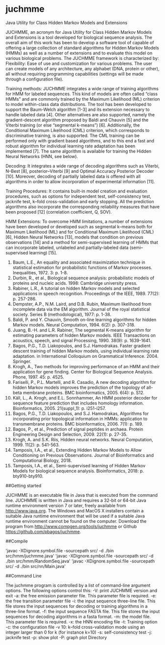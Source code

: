 # juchmme
Java Utility for Class Hidden Markov Models and Extensions

JUCHMME, an acronym for Java Utility for Class Hidden Markov Models and Extensions is a tool developed for biological sequence analysis.
The overall aim of this work has been to develop a software tool of capable of offering a large collection of standard algorithms for Hidden Markov Models (HMMs) as well as a number of extensions and to evaluate this model on various biological problems. The JUCHMME framework is characterized by:
Flexibility: Ease of use and customization for various problems. The user can create models of any architecture, any alphabet (DNA, protein or other), all without requiring programming capabilities (settings will be made through a configuration file).

Training methods: JUCHMME integrates a wide range of training algorithms for HMM for labeled sequences. This kind of models are often called “class HMMs” and are commonly trained by the Maximum Likelihood (ML) criterion to model within-class data distributions. The tool has been developed to support the Baum-Welch algorithm [1-3] and its extension necessary to handle labeled data [4]. Other alternatives are also supported, namely the gradient-descent algorithm proposed by Baldi and Chauvin [5] and the Viterbi training (or else “segmental k-means”) [6]. Additionally, the Conditional Maximum Likelihood (CML) criterion, which corresponds to discriminative training, is also supported. The CML training can be performed only with gradient based algorithms, and to this end a fast and robust algorithm for individual learning rate adaptation has been implemented [7]. The same algorithm is available for training the Hidden Neural Networks (HNN, see below).

Decoding: It integrates a wide range of decoding algorithms such as Viterbi, N–Best [8], posterior–Viterbi [9] and Optimal Accuracy Posterior Decoder [10]. Moreover, decoding of partially labeled data is offered with all algorithms in order to allow incorporation of experimental information [11].

Training Procedures: It contains built-in model creation and evaluation procedures, such as options for independent test, self-consistency test, jacknife test, k–fold cross-validation and early stopping. All the prediction algorithms also incorporate the corresponding reliability measures that have been proposed [12] (correlation coefficient, Q, SOV).

HMM Extensions: To overcome HMM limitations, a number of extensions have been developed or developed such as segmental k–means both for Maximum Likelihood (ML) and for Conditional Maximum Likelihood (CML) [6], Hidden Neural Networks [13], models that condition on previous observations [14] and a method for semi-supervised learning of HMMs that can incorporate labeled, unlabeled and partially-labeled data (semi–supervised learning) [15].

1.	Baum, L.E., An equality and associated maximization technique in statistical estimation for probabilistic functions of Markov processes. Inequalities, 1972. 3: p. 1-8.
2.	Durbin, R., et al., Biological sequence analysis: probabilistic models of proteins and nucleic acids. 1998: Cambridge university press.
3.	Rabiner, L.R., A tutorial on hidden Markov models and selected applications in speech recognition. Proceedings of the IEEE, 1989. 77(2): p. 257-286.
4.	Dempster, A.P., N.M. Laird, and D.B. Rubin, Maximum likelihood from incomplete data via the EM algorithm. Journal of the royal statistical society. Series B (methodological), 1977: p. 1-38.
5.	Baldi, P. and Y. Chauvin, Smooth on-line learning algorithms for hidden Markov models. Neural Computation, 1994. 6(2): p. 307-318.
6.	Juang, B.-H. and L.R. Rabiner, The segmental K-means algorithm for estimating parameters of hidden Markov models. IEEE Transactions on acoustics, speech, and signal Processing, 1990. 38(9): p. 1639-1641.
7.	Bagos, P.G., T.D. Liakopoulos, and S.J. Hamodrakas. Faster gradient descent training of hidden Markov models, using individual learning rate adaptation. in International Colloquium on Grammatical Inference. 2004. Springer.
8.	Krogh, A., Two methods for improving performance of an HMM and their application for gene finding. Center for Biological Sequence Analysis. Phone, 1997. 45: p. 4525.
9.	Fariselli, P., P.L. Martelli, and R. Casadio, A new decoding algorithm for hidden Markov models improves the prediction of the topology of all-beta membrane proteins. BMC bioinformatics, 2005. 6(4): p. S12.
10.	Käll, L., A. Krogh, and E.L. Sonnhammer, An HMM posterior decoder for sequence feature prediction that includes homology information. Bioinformatics, 2005. 21(suppl_1): p. i251-i257.
11.	Bagos, P.G., T.D. Liakopoulos, and S.J. Hamodrakas, Algorithms for incorporating prior topological information in HMMs: application to transmembrane proteins. BMC bioinformatics, 2006. 7(1): p. 189.
12.	Bagos, P., et al., Prediction of signal peptides in archaea. Protein Engineering Design and Selection, 2009. 22(1): p. 27-35.
13.	Krogh, A. and S.K. Riis, Hidden neural networks. Neural Computation, 1999. 11(2): p. 541-563.
14.	Tamposis, I.A., et al., Extending Hidden Markov Models to Allow Conditioning on Previous Observations. Journal of Bioinformatics and Computational Biology, 2018.
15.	Tamposis, I.A., et al., Semi-supervised learning of Hidden Markov Models for biological sequence analysis. Bioinformatics, 2018: p. bty910-bty910.

##Getting started 

JUCHMME is an executable file in Java that is executed from the command line. JUCHMME is written in Java and requires a 32-bit or 64-bit Java runtime environment version 7 or later, freely available from http://www.java.org. The Windows and MacOS X installers contain a suitable Java runtime environment that will be used if a suitable Java runtime environment cannot be found on the computer.
Download the program from http://www.compgen.org/tools/juchmme or Github https://github.com/pbagos/juchmme. 

##Compile 

'javac -XDignore.symbol.file -sourcepath src/ -d ./bin src/hmm/juchmme.java'
'javac -XDignore.symbol.file -sourcepath src/ -d ./bin src/hmm/RandomSeq.java'
'javac -XDignore.symbol.file -sourcepath src/ -d ./bin src/nn/Main.java'

##Command Line

The juchmme program is controlled by a list of command-line argument options. The following options control this:
-V: print JUCHMME version and exit
-a: the free emission parameter file. This parameter file is required.
-e: the free transition parameter file
-i: the input sequence three-line file. This file stores the input sequences for decoding or training algorithms in a three-line format. 
-f: the input sequence FASTA file. This file stores the input sequences for decoding algorithms in a fasta format. 
-m: the model file. This parameter file is required.
-x: the HNN encoding file
-t: Training option
-c: the configuration file
-v 10: k–fold cross-validation mode using an integer larger than 0 for k (for instance k=10)
-s: self-consistency test
-j: jacknife test
-p: show plot
-P: graph plot Directory

